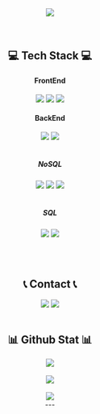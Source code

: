<div align="center">
	<img src="https://capsule-render.vercel.app/api?type=waving&fontColor=ffffff&color=0:ffc430,25:ffdc7b,50:ffc430,75:ffdc7b,100:ffc430&text=zixcx&animation=twinkling&fontSize=50&fontAlignY=35&fontAlign=50&height=200"/>
<div/>
<br><br>
<h2 align="center">💻 Tech Stack 💻</h2>
<h4 align="center">FrontEnd</h4>  
<div align="center">
	<img src="https://img.shields.io/badge/next.js-000000?style=for-the-badge&logo=next.js&logoColor=white">
	<img  
	src="https://img.shields.io/badge/Tailwind-06B6D4?style=for-the-badge&logo=dart&logoColor=white"/>
	<img  
	src="https://img.shields.io/badge/Flutter-02569B?style=for-the-badge&logo=Flutter&logoColor=white"/>  
</div>  
  
<h4 align="center">BackEnd</h4>  
<div align="center">  
	<img src="https://img.shields.io/badge/node.js-5FA04E?style=for-the-badge&logo=node.js&logoColor=white"/>
	<img src="https://img.shields.io/badge/fastapi-009688?style=for-the-badge&logo=fastapi&logoColor=white"/>
	<br/><br/>
	<h5>NoSQL</h5>
	<img src="https://img.shields.io/badge/firebase-FFCA28?style=for-the-badge&logo=firebase&logoColor=black"/>
	<img src="https://img.shields.io/badge/Supabase-3FCF8E?style=for-the-badge&logo=Supabase&logoColor=white"/>
	<img src="https://img.shields.io/badge/mongodb-47A248?style=for-the-badge&logo=mongodb&logoColor=white"/>
	<br/><br/>
	<h5>SQL</h5>
	<img src="https://img.shields.io/badge/PostgreSQL-4169E1?style=for-the-badge&logo=postgresql&logoColor=white"/>
	<img src="https://img.shields.io/badge/MySQL-4479A1?style=for-the-badge&logo=mysql&logoColor=white"/>
</div>
  
<br><br>
<h2 align="center">📞 Contact 📞</h2>  
<div align="center">  
	<a href="https://www.discord.com/users/297367289626361866" style="text-decoration: none">
		<img  
	src="https://img.shields.io/badge/discord-5865F2?style=for-the-badge&logo=discord&logoColor=white"/>  
	</a>
	<a href="https://sosomia01.tistory.com/" style="text-decoration: none">
		<img  
	src="https://img.shields.io/badge/tistory-000000?style=for-the-badge&logo=tistory&logoColor=white"/>
	</a>
	 
</div>
<br>

<h2 align="center">📊 Github Stat 📊</h2>  
<div align="center">
	<img src="https://github-readme-stats.vercel.app/api/top-langs/?username=zixcx&hide_progress=true"/>
	<br/>
	<br/>
  	<img src="https://github-readme-stats.vercel.app/api?username=zixcx&theme=dark&show_icons=true"/>
	<br/>
	<br/>
	<img src="https://hits.seeyoufarm.com/api/count/incr/badge.svg?url=https%3A%2F%2Fgithub.com%2Fzixcx&count_bg=%23C83D8B&title_bg=%23555555&icon=github.svg&icon_color=%23E7E7E7&title=hits&edge_flat=true"/>
</div>
---
